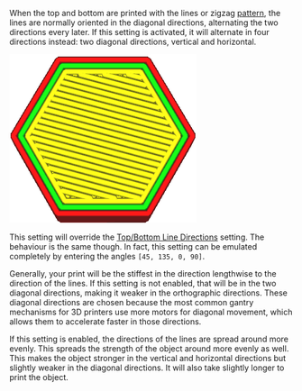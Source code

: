 When the top and bottom are printed with the lines or zigzag [pattern](top_bottom_pattern.md), the lines are normally oriented in the diagonal directions, alternating the two directions every later. If this setting is activated, it will alternate in four directions instead: two diagonal directions, vertical and horizontal.

![Alternating four directions](../images/skin_alternate_rotation.gif)

This setting will override the [Top/Bottom Line Directions](skin_angles.md) setting. The behaviour is the same though. In fact, this setting can be emulated completely by entering the angles `[45, 135, 0, 90]`.

Generally, your print will be the stiffest in the direction lengthwise to the direction of the lines. If this setting is not enabled, that will be in the two diagonal directions, making it weaker in the orthographic directions. These diagonal directions are chosen because the most common gantry mechanisms for 3D printers use more motors for diagonal movement, which allows them to accelerate faster in those directions.

If this setting is enabled, the directions of the lines are spread around more evenly. This spreads the strength of the object around more evenly as well. This makes the object stronger in the vertical and horizontal directions but slightly weaker in the diagonal directions. It will also take slightly longer to print the object.